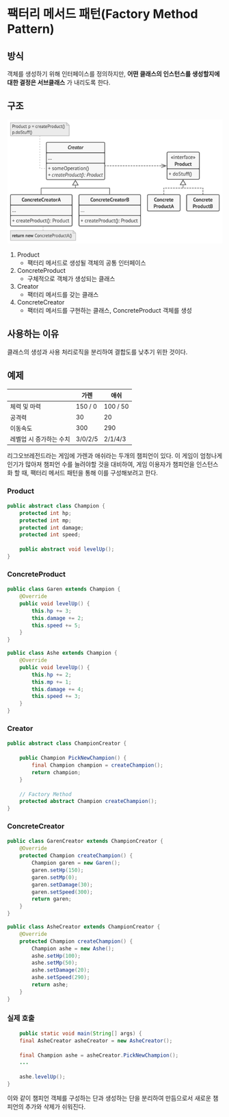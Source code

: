 # 팩터리 메서드 패턴(Factory Method Pattern)

## 방식

객체를 생성하기 위해 인터페이스를 정의하지만, **어떤 클래스의 인스턴스를 생성할지에 대한 결정은 서브클래스** 가 내리도록 한다.

## 구조
![팩터리 메서드 구조](./../../images/factory_method_tom.png)

1. Product
    - 팩터리 메서드로 생성될 객체의 공통 인터페이스
2. ConcreteProduct
    - 구체적으로 객체가 생성되는 클래스
3. Creator
    - 팩터리 메서드를 갖는 클래스
4. ConcreteCreator
    - 팩터리 메서드를 구현하는 클래스, ConcreteProduct 객체를 생성

## 사용하는 이유

클래스의 생성과 사용 처리로직을 분리하여 결합도를 낮추기 위한 것이다.

## 예제

||가렌|애쉬|
|------|---|---|
|체력 및 마력|150 / 0|100 / 50|
|공격력|30|20|
|이동속도|300|290|
|레벨업 시 증가하는 수치| 3/0/2/5 | 2/1/4/3|

리그오브레전드라는 게임에 가렌과 애쉬라는 두개의 챔피언이 있다. 이 게임이 엄청나게 인기가 많아져 챔피언 수를 늘려야할 것을 대비하여, 게임 이용자가 챔피언을 인스턴스화 할 때, 팩터리 메서드 패턴을 통해 이를 구성해보려고 한다.

### Product

``` java
public abstract class Champion {
    protected int hp;
    protected int mp;
    protected int damage;
    protected int speed;

    public abstract void levelUp();
}
```

### ConcreteProduct

``` java
public class Garen extends Champion {
    @Override
    public void levelUp() {
        this.hp += 3;
        this.damage += 2;
        this.speed += 5;
    }
}
```

``` java
public class Ashe extends Champion {
    @Override
    public void levelUp() {
        this.hp += 2;
        this.mp += 1;
        this.damage += 4;
        this.speed += 3;
    }
}
```

### Creator
``` java
public abstract class ChampionCreator {

    public Champion PickNewChampion() {
        final Champion champion = createChampion();
        return champion;
    }
    
    // Factory Method
    protected abstract Champion createChampion();
}
```

### ConcreteCreator

``` java
public class GarenCreator extends ChampionCreator {
    @Override
    protected Champion createChampion() {
        Champion garen = new Garen();
        garen.setHp(150);
        garen.setMp(0);
        garen.setDamage(30);
        garen.setSpeed(300);
        return garen;
    }
}
```

``` java
public class AsheCreator extends ChampionCreator {
    @Override
    protected Champion createChampion() {
        Champion ashe = new Ashe();
        ashe.setHp(100);
        ashe.setMp(50);
        ashe.setDamage(20);
        ashe.setSpeed(290);
        return ashe;
    }
}
```

### 실제 호출

``` java
    public static void main(String[] args) {
    final AsheCreator asheCreator = new AsheCreator();

    final Champion ashe = asheCreator.PickNewChampion();
    ...

    ashe.levelUp();
}
```

이와 같이 챔피언 객체를 구성하는 단과 생성하는 단을 분리하여 만듬으로서 새로운 챔피언의 추가와 삭제가 쉬워진다.